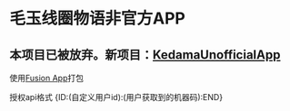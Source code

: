 # 毛玉线圈物语非官方APP

## 本项目已被放弃。新项目：[KedamaUnofficialApp](https://github.com/paizi/KedamaUnofficialApp)

使用[Fusion App](https://www.coolapk.com/apk/cn.coldsong.fusionapp)打包

授权api格式
{ID:(自定义用户id):(用户获取到的机器码):END}

